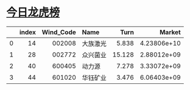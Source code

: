 # [今日龙虎榜](http://data.eastmoney.com/stock/tradedetail.html)
|    |   index |   Wind_Code | Name   |   Turn |      Market |
|---:|--------:|------------:|:-------|-------:|------------:|
|  0 |      14 |      002008 | 大族激光   |  5.838 | 4.23806e+10 |
|  1 |      28 |      002772 | 众兴菌业   | 15.128 | 2.88012e+09 |
|  2 |      40 |      600405 | 动力源    |  7.278 | 3.33072e+09 |
|  3 |      44 |      601020 | 华钰矿业   |  3.476 | 6.06403e+09 |